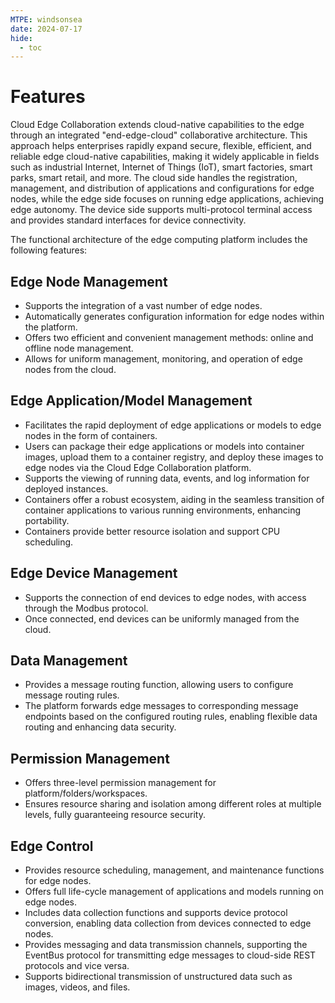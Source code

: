 ```yaml
---
MTPE: windsonsea
date: 2024-07-17
hide:
  - toc
---
```


# Features

Cloud Edge Collaboration extends cloud-native capabilities to the edge through an integrated "end-edge-cloud" collaborative architecture. This approach helps enterprises rapidly expand secure, flexible, efficient, and reliable edge cloud-native capabilities, making it widely applicable in fields such as industrial Internet, Internet of Things (IoT), smart factories, smart parks, smart retail, and more. The cloud side handles the registration, management, and distribution of applications and configurations for edge nodes, while the edge side focuses on running edge applications, achieving edge autonomy. The device side supports multi-protocol terminal access and provides standard interfaces for device connectivity.

The functional architecture of the edge computing platform includes the following features:

## Edge Node Management

- Supports the integration of a vast number of edge nodes.
- Automatically generates configuration information for edge nodes within the platform.
- Offers two efficient and convenient management methods: online and offline node management.
- Allows for uniform management, monitoring, and operation of edge nodes from the cloud.

## Edge Application/Model Management

- Facilitates the rapid deployment of edge applications or models to edge nodes in the form of containers.
- Users can package their edge applications or models into container images, upload them to a container registry, and deploy these images to edge nodes via the Cloud Edge Collaboration platform.
- Supports the viewing of running data, events, and log information for deployed instances.
- Containers offer a robust ecosystem, aiding in the seamless transition of container applications to various running environments, enhancing portability.
- Containers provide better resource isolation and support CPU scheduling.

## Edge Device Management

- Supports the connection of end devices to edge nodes, with access through the Modbus protocol.
- Once connected, end devices can be uniformly managed from the cloud.

## Data Management

- Provides a message routing function, allowing users to configure message routing rules.
- The platform forwards edge messages to corresponding message endpoints based on the configured routing rules, enabling flexible data routing and enhancing data security.

## Permission Management

- Offers three-level permission management for platform/folders/workspaces.
- Ensures resource sharing and isolation among different roles at multiple levels, fully guaranteeing resource security.

## Edge Control

- Provides resource scheduling, management, and maintenance functions for edge nodes.
- Offers full life-cycle management of applications and models running on edge nodes.
- Includes data collection functions and supports device protocol conversion, enabling data collection from devices connected to edge nodes.
- Provides messaging and data transmission channels, supporting the EventBus protocol for transmitting edge messages to cloud-side REST protocols and vice versa.
- Supports bidirectional transmission of unstructured data such as images, videos, and files.

